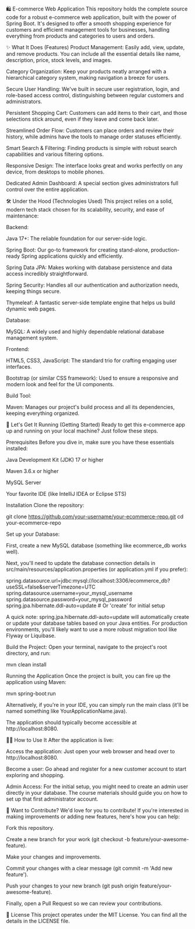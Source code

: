 🛍️ E-commerce Web Application
This repository holds the complete source code for a robust e-commerce web application, built with the power of Spring Boot. It's designed to offer a smooth shopping experience for customers and efficient management tools for businesses, handling everything from products and categories to users and orders.

✨ What It Does (Features)
Product Management: Easily add, view, update, and remove products. You can include all the essential details like name, description, price, stock levels, and images.

Category Organization: Keep your products neatly arranged with a hierarchical category system, making navigation a breeze for users.

Secure User Handling: We've built in secure user registration, login, and role-based access control, distinguishing between regular customers and administrators.

Persistent Shopping Cart: Customers can add items to their cart, and those selections stick around, even if they leave and come back later.

Streamlined Order Flow: Customers can place orders and review their history, while admins have the tools to manage order statuses efficiently.

Smart Search & Filtering: Finding products is simple with robust search capabilities and various filtering options.

Responsive Design: The interface looks great and works perfectly on any device, from desktops to mobile phones.

Dedicated Admin Dashboard: A special section gives administrators full control over the entire application.

🛠️ Under the Hood (Technologies Used)
This project relies on a solid, modern tech stack chosen for its scalability, security, and ease of maintenance:

Backend:

Java 17+: The reliable foundation for our server-side logic.

Spring Boot: Our go-to framework for creating stand-alone, production-ready Spring applications quickly and efficiently.

Spring Data JPA: Makes working with database persistence and data access incredibly straightforward.

Spring Security: Handles all our authentication and authorization needs, keeping things secure.

Thymeleaf: A fantastic server-side template engine that helps us build dynamic web pages.

Database:

MySQL: A widely used and highly dependable relational database management system.

Frontend:

HTML5, CSS3, JavaScript: The standard trio for crafting engaging user interfaces.

Bootstrap (or similar CSS framework): Used to ensure a responsive and modern look and feel for the UI components.

Build Tool:

Maven: Manages our project's build process and all its dependencies, keeping everything organized.

🚀 Let's Get It Running (Getting Started)
Ready to get this e-commerce app up and running on your local machine? Just follow these steps.

Prerequisites
Before you dive in, make sure you have these essentials installed:

Java Development Kit (JDK) 17 or higher

Maven 3.6.x or higher

MySQL Server

Your favorite IDE (like IntelliJ IDEA or Eclipse STS)

Installation
Clone the repository:

git clone https://github.com/your-username/your-ecommerce-repo.git
cd your-ecommerce-repo

Set up your Database:

First, create a new MySQL database (something like ecommerce_db works well).

Next, you'll need to update the database connection details in src/main/resources/application.properties (or application.yml if you prefer):

spring.datasource.url=jdbc:mysql://localhost:3306/ecommerce_db?useSSL=false&serverTimezone=UTC
spring.datasource.username=your_mysql_username
spring.datasource.password=your_mysql_password
spring.jpa.hibernate.ddl-auto=update # Or 'create' for initial setup

A quick note: spring.jpa.hibernate.ddl-auto=update will automatically create or update your database tables based on your Java entities. For production environments, you'll likely want to use a more robust migration tool like Flyway or Liquibase.

Build the Project:
Open your terminal, navigate to the project's root directory, and run:

mvn clean install

Running the Application
Once the project is built, you can fire up the application using Maven:

mvn spring-boot:run

Alternatively, if you're in your IDE, you can simply run the main class (it'll be named something like YourApplicationName.java).

The application should typically become accessible at http://localhost:8080.

👨‍💻 How to Use It
After the application is live:

Access the application: Just open your web browser and head over to http://localhost:8080.

Become a user: Go ahead and register for a new customer account to start exploring and shopping.

Admin Access: For the initial setup, you might need to create an admin user directly in your database. The course materials should guide you on how to set up that first administrator account.

🤝 Want to Contribute?
We'd love for you to contribute! If you're interested in making improvements or adding new features, here's how you can help:

Fork this repository.

Create a new branch for your work (git checkout -b feature/your-awesome-feature).

Make your changes and improvements.

Commit your changes with a clear message (git commit -m 'Add new feature').

Push your changes to your new branch (git push origin feature/your-awesome-feature).

Finally, open a Pull Request so we can review your contributions.

📄 License
This project operates under the MIT License. You can find all the details in the LICENSE file.
